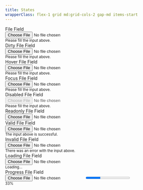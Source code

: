 ```yaml
---
title: States
wrapperClass: flex-1 grid md:grid-cols-2 gap-md items-start
---
```


<div class="vv-input-file">
    <label for="filefield">File Field</label>
    <div class="vv-input-file__wrapper">
        <input id="filefield" 
               type="file" 
               name="filefield" 
               placeholder="Placeholder text" 
               aria-describedby="filefield-hint" />
    </div>
    <small id="filefield-hint" class="vv-input-file__hint">
        Please fill the input above.
    </small>
</div>

<div class="vv-input-file">
    <label for="filefield-dirty">Dirty File Field</label>
    <div class="vv-input-file__wrapper">
        <input id="filefield-dirty" 
               type="file" 
               value="Lorem ipsum dolor sit amet"
               name="filefield-dirty" 
               placeholder="Placeholder text" 
               aria-describedby="filefield-dirty-hint" />
    </div>
    <small id="filefield-dirty-hint" class="vv-input-file__hint">
        Please fill the input above.
    </small>
</div>

<div class="vv-input-file">
    <label for="filefield-hover">Hover File Field</label>
    <div class="vv-input-file__wrapper hover">
        <input id="filefield-hover" 
               type="file" 
               name="filefield-hover" 
               placeholder="Placeholder text" 
               aria-describedby="filefield-hover-hint" />
    </div>
    <small id="filefield-hover-hint" class="vv-input-file__hint">
        Please fill the input above.
    </small>
</div>

<div class="vv-input-file">
    <label for="filefield-focus">Focus File Field</label>
    <div class="vv-input-file__wrapper focus-within">
        <input id="filefield-focus" 
               type="file" 
               name="filefield-focus" 
               placeholder="Placeholder text" 
               aria-describedby="filefield-focus-hint" />
    </div>
    <small id="filefield-focus-hint" class="vv-input-file__hint">
        Please fill the input above.
    </small>
</div>

<div class="vv-input-file
            vv-input-file--disabled">
    <label for="filefield-disabled">Disabled File Field</label>
    <div class="vv-input-file__wrapper">
        <input id="filefield-disabled" 
               type="file" 
               name="filefield-disabled" 
               placeholder="Placeholder text" 
               aria-describedby="filefield-disabled-hint" 
               disabled="disabled" />
    </div>
    <small id="filefield-disabled-hint" class="vv-input-file__hint">
        Please fill the input above.
    </small>
</div>

<div class="vv-input-file
            vv-input-file--readonly">
    <label for="filefield-readonly">Readonly File Field</label>
    <div class="vv-input-file__wrapper">
        <input id="filefield-readonly" 
               type="file" 
               name="filefield-readonly" 
               placeholder="Placeholder text" 
               aria-describedby="filefield-readonly-hint" 
               readonly="readonly" 
               value="Lorem ipsum dolor sit amet" 
               tabindex="-1" />
    </div>
</div>

<div class="vv-input-file 
            vv-input-file--valid">
    <label for="filefield-success">Valid File Field</label>
    <div class="vv-input-file__wrapper">
        <input id="filefield-success" 
               type="file" 
               name="filefield-success"
               placeholder="Placeholder text" 
               aria-describedby="filefield-success-hint" 
               aria-invalid="false" />
    </div>
    <small id="filefield-success-hint" class="vv-input-file__hint">
        The input above is successful.
    </small>
</div>

<div class="vv-input-file 
            vv-input-file--invalid">
    <label for="filefield-invalid">Invalid File Field</label>
    <div class="vv-input-file__wrapper">
        <input id="filefield-invalid" 
               type="file" 
               name="filefield-invalid" 
               placeholder="Placeholder text" 
               aria-describedby="filefield-invalid-hint" 
               aria-invalid="true" />
    </div>
    <small id="filefield-invalid-hint" class="vv-input-file__hint">
        There was an error with the input above.
    </small>
</div>

<div class="vv-input-file 
            vv-input-file--loading">
    <label for="filefield-loading">Loading File Field</label>
    <div class="vv-input-file__wrapper">
        <input id="filefield-loading" 
               type="file" 
               name="filefield-loading" 
               placeholder="Placeholder text" 
               aria-describedby="filefield-loading-hint" />
    </div>
    <small id="filefield-loading-hint" class="vv-input-file__hint">Loading...</small>
</div>

<div class="vv-input-file">
    <label for="filefield-progress">Progress File Field</label>
    <div class="vv-input-file__wrapper">
        <input id="filefield-progress" 
               type="file" 
               name="filefield-progress" 
               placeholder="Placeholder text" 
               aria-describedby="filefield-loading-hint" />
        <progress class="vv-input-file__progress" value="33" max="100">33%</progress>
    </div>
    <small id="filefield-progress-hint" class="vv-input-file__hint">33%</small>
</div>
